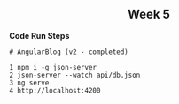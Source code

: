 <h2 align="center"><b>Week 5</b></h2>

**Code Run Steps**

```
# AngularBlog (v2 - completed)

1 npm i -g json-server
2 json-server --watch api/db.json
3 ng serve
4 http://localhost:4200
```